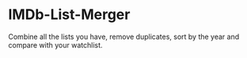 # IMDb-List-Merger
Combine all the lists you have, remove duplicates, sort by the year and compare with your watchlist. 
